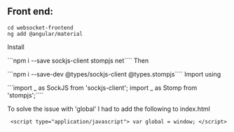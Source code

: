 ## Front end:


```ng new websocket-frontend
cd websocket-frontend
ng add @angular/material
```` 


Install

```npm i --save sockjs-client stompjs net```` 
Then

```npm i --save-dev @types/sockjs-client @types.stompjs```` 
Import using

```import _ as SockJS from 'sockjs-client'; import _ as Stomp from 'stompjs';```` 

To solve the issue with 'global' I had to add the following to index.html


```` <script type="application/javascript"> var global = window; </script>```` 
